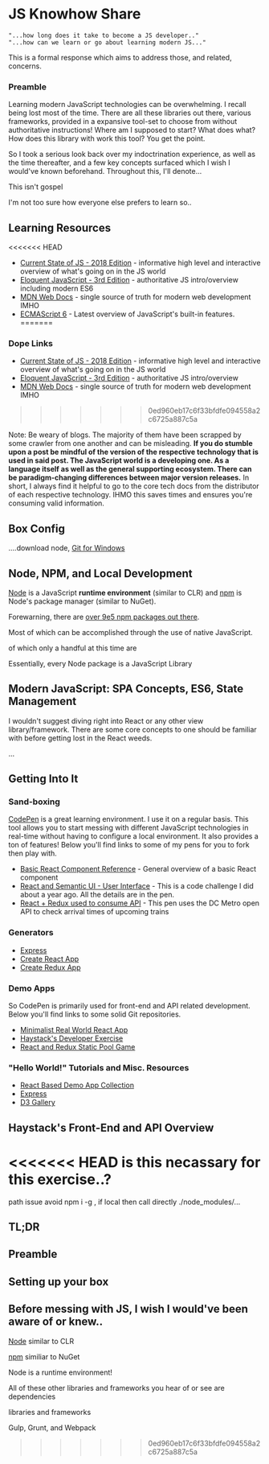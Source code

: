 # JS Knowhow Share

```
"...how long does it take to become a JS developer.."
"...how can we learn or go about learning modern JS..."
```
This is a formal response which aims to address those, and related, concerns.

### Preamble
Learning modern JavaScript technologies can be overwhelming. I recall being lost most of the time. There are all these libraries out there, various frameworks, provided in a expansive tool-set to choose from without authoritative instructions! Where am I supposed to start? What does what? How does this library with work this tool? You get the point. 

So I took a serious look back over my indoctrination experience, as well as the time thereafter, and a few key concepts surfaced which I wish I would've known beforehand. Throughout this, I'll denote...

This isn't gospel

I'm not too sure how everyone else prefers to learn so..

## Learning Resources

<<<<<<< HEAD
*  [Current State of JS - 2018 Edition](https://2018.stateofjs.com/introduction/) - informative high level and interactive overview of what's going on in the JS world
*  [Eloquent JavaScript - 3rd Edition](https://eloquentjavascript.net/) - authoritative JS intro/overview including modern ES6
*  [MDN Web Docs](https://developer.mozilla.org/en-US/) - single source of truth for modern web development IMHO
* [ECMAScript 6](http://es6-features.org/#Constants) - Latest overview of JavaScript's built-in features.
=======
### Dope Links
* [Current State of JS - 2018 Edition](https://2018.stateofjs.com/introduction/) - informative high level and interactive overview of what's going on in the JS world
* [Eloquent JavaScript - 3rd Edition](https://eloquentjavascript.net/) - authoritative JS intro/overview
* [MDN Web Docs](https://developer.mozilla.org/en-US/) - single source of truth for modern web development IMHO
>>>>>>> 0ed960eb17c6f33bfdfe094558a2c6725a887c5a

Note: Be weary of blogs. The majority of them have been scrapped by some crawler from one another and can be misleading. **If you do stumble upon a post be mindful of the version of the respective technology that is used in said post. The JavaScript world is a developing one. As a language itself as well as the general supporting ecosystem. There can be paradigm-changing differences between major version releases.** In short, I always find it helpful to go to the core tech docs from the distributor of each respective technology. IHMO this saves times and ensures you're consuming valid information.

## Box Config
....download node, [Git for Windows](https://git-scm.com/download)

## Node, NPM, and Local Development

[Node](https://nodejs.org/en/) is a JavaScript **runtime environment** (similar to CLR) and [npm](https://www.npmjs.com/) is Node's package manager (similar to NuGet). 

Forewarning, there are [over 9e5 npm packages out there](https://www.npmjs.com/).

Most of which can be accomplished through the use of native JavaScript.

of which only a handful at this time are 

Essentially, every Node package is a JavaScript Library

## Modern JavaScript: SPA Concepts, ES6, State Management

I wouldn't suggest diving right into React or any other view library/framework. There are some core concepts to one should be familiar with before getting lost in the React weeds.

...
## Getting Into It

### Sand-boxing

[CodePen](https://codepen.io/#) is a great learning environment. I use it on a regular basis. This tool allows you to start messing with different JavaScript technologies in real-time without having to configure a local environment. It also provides a ton of features! Below you'll find links to some of my pens for you to fork then play with.

* [Basic React Component Reference](https://codepen.io/SpeauDetcR/full/VdwEJP) - General overview of a basic React component
* [React and Semantic UI - User Interface](https://codepen.io/SpeauDetcR/full/qYvERm) - This is a code challenge I did about a year ago. All the details are in the pen.
* [React + Redux used to consume API](https://codepen.io/SpeauDetcR/full/ELEozX) - This pen uses the DC Metro open API to check arrival times of upcoming trains

### Generators

* [Express](https://expressjs.com/en/starter/generator.html)
* [Create React App](https://github.com/facebook/create-react-app)
* [Create Redux App](https://github.com/jonidelv/generator-create-redux-app)

### Demo Apps

So CodePen is primarily used for front-end and API related development. Below you'll find links to some solid Git repositories.

* [Minimalist Real World React App](https://github.com/speaud/SMART-on-FHIR-exercise)
* [Haystack's Developer Exercise](https://github.com/speaud/takehome-exercise)
* [React and Redux Static Pool Game](https://github.com/speaud/o3_pool_app_exercise)

### "Hello World!" Tutorials and Misc. Resources

* [React Based Demo App Collection](https://reactjs.org/community/examples.html)
* [Express](https://expressjs.com/en/starter/hello-world.html)
* [D3 Gallery](https://github.com/d3/d3/wiki/Gallery)

## Haystack's Front-End and API Overview

<<<<<<< HEAD
is this necassary for this exercise..?
=======


path issue avoid npm i -g , if local then call directly ./node_modules/...

## TL;DR

## Preamble

## Setting up your box

## Before messing with JS, I wish I would've been aware of or knew..

[Node](https://nodejs.org/en/) similar to CLR

[npm](https://www.npmjs.com/) similiar to NuGet

Node is a runtime environment!

All of these other libraries and frameworks you hear of or see are dependencies 


libraries and frameworks


Gulp, Grunt, and Webpack
>>>>>>> 0ed960eb17c6f33bfdfe094558a2c6725a887c5a
